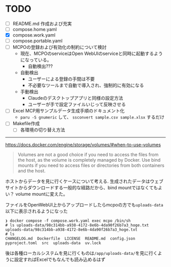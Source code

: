 # TODO

- [ ] README.md 作成および充実
- [ ] compose.home.yaml
- [x] compose.work.yaml
- [ ] compose.portable.yaml
- [ ] MCPOの登録および有効化の制約について検討
  - 現在、MCPOのserviceはOpen WebUIのserviceと同時に起動するようになっている。
    - 自動検出???
  - 自動検出
    - ユーザーによる登録の手間は不要
    - 不必要なツールまで自動で導入され、強制的に有効になる
  - 手動検出
    - Claudeのデスクトップアプリと同様の設定方法
    - ユーザーが手で設定ファイルいじって反映させる
- [ ] Excel MCP用サンプルデータ生成手順のドキュメント化
  - `paru -S gnumeric` して、 `ssconvert sample.csv sample.xlsx` するだけ
- [ ] Makefile作成
  - [ ] 各環境の切り替え方法

---

<https://docs.docker.com/engine/storage/volumes/#when-to-use-volumes>

> Volumes are not a good choice if you need to access the files from the host, as the volume is completely managed by Docker. Use bind mounts if you need to access files or directories from both containers and the host.

ホストからデータを見に行くケースについて考える.
生成されたデータはウェブサイトからダウンロードする一般的な経路だから、bind mountではなくてもよい？
volume mountに変えた。

ファイルをOpenWebUI上からアップロードしたらmcpoの方でも`uploads-data`以下に表示されるようになった

```shell
❯ docker compose -f compose.work.yaml exec mcpo /bin/sh
# ls uploads-data/98c314bb-a938-4172-8e6b-4da90f26b7a3_hoge.txt
uploads-data/98c314bb-a938-4172-8e6b-4da90f26b7a3_hoge.txt
# ls
CHANGELOG.md  Dockerfile  LICENSE  README.md  config.json  pyproject.toml  src  uploads-data  uv.lock
```

後は各種ローカルシステムを見に行くものは`/app/uploads-data/`を見に行くように設定すればExcelでもなんでも読み込めるはず

